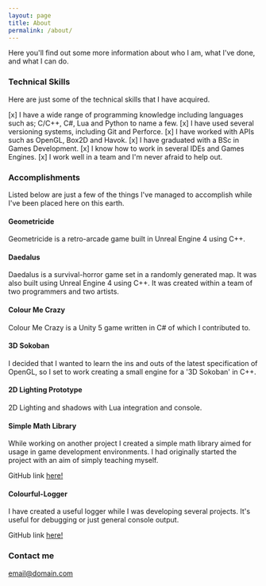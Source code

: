 ```yaml
---
layout: page
title: About
permalink: /about/
---
```

Here you'll find out some more information about who I am, what I've done, and what I can do.

### Technical Skills

Here are just some of the technical skills that I have acquired.

[x] I have a wide range of programming knowledge including languages such as; C/C++, C#, Lua and Python to name a few.
[x] I have used several versioning systems, including Git and Perforce.
[x] I have worked with APIs such as OpenGL, Box2D and Havok.
[x] I have graduated with a BSc in Games Development.
[x] I know how to work in several IDEs and Games Engines.
[x] I work well in a team and I'm never afraid to help out.

### Accomplishments

Listed below are just a few of the things I've managed to accomplish while I've been placed here on this earth.

#### Geometricide

Geometricide is a retro-arcade game built in Unreal Engine 4 using C++.

#### Daedalus

Daedalus is a survival-horror game set in a randomly generated map. It was also built using Unreal Engine 4 using C++. It was created within a team of two programmers and two artists.

#### Colour Me Crazy

Colour Me Crazy is a Unity 5 game written in C# of which I contributed to.

#### 3D Sokoban

I decided that I wanted to learn the ins and outs of the latest specification of OpenGL, so I set to work creating a small engine for a '3D Sokoban' in C++.

#### 2D Lighting Prototype

2D Lighting and shadows with Lua integration and console.

#### Simple Math Library

While working on another project I created a simple math library aimed for usage in game development environments.
I had originally started the project with an aim of simply teaching myself.

GitHub link [here!](https://github.com/TalkingGoose/sml)

#### Colourful-Logger

I have created a useful logger while I was developing several projects. It's useful for debugging or just general console output.

GitHub link [here!](https://github.com/TalkingGoose/Colourful-Logger)

### Contact me

[email@domain.com](mailto:email@domain.com)
